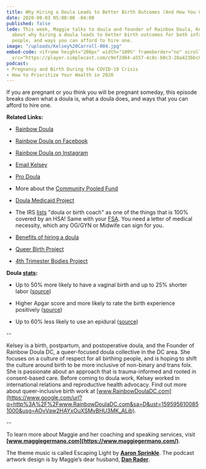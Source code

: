```yaml
---
title: Why Hiring a Doula Leads to Better Birth Outcomes (And How You Can Afford One)
date: 2020-08-03 05:00:00 -04:00
published: false
lede: This week, Maggie talks to doula and founder of Rainbox Doula, Kelsey Carroll,
  about why hiring a doula leads to better birth outcomes for both infants and birthing
  people, and ways you can afford to hire one.
image: "/uploads/Kelsey%20Carroll-004.jpg"
embed-code: <iframe height="200px" width="100%" frameborder="no" scrolling="no" seamless
  src="https://player.simplecast.com/c9ef2d64-a557-4c8c-b0c3-28a423bbc865?dark=false"></iframe>
podcast:
- Pregnancy and Birth During the COVID-19 Crisis
- How to Prioritize Your Health in 2020
---
```


If you are pregnant or you think you will be pregnant someday, this episode breaks down what a doula is, what a doula does, and ways that you can afford to hire one.

**Related Links:**

* [Rainbow Doula](https://www.rainbowdouladc.com/)

* [Rainbow Doula on Facebook](https://www.facebook.com/pages/category/Pregnancy-Care-Center/Rainbow-Doula-DC-102780227895280/)

* [Rainbow Doula on Instagram](https://www.instagram.com/rainbowdouladc/)

* [Email Kelsey](mailto:Kelsey@rainbowdoulaDC.com)

* [Pro Doula](https://www.prodoula.com/)

* More about the [Community Pooled Fund](http://www.rainbowdouladc.com/community-fund)

* [Doula Medicaid Project](https://healthlaw.org/doulamedicaidproject/)

* The IRS [lists](https://www.wageworks.com/employees/support-center/hsa-eligible-expenses-table/) "doula or birth coach" as one of the things that is 100% covered by an HSA! Same with your [FSA](https://www.wageworks.com/employees/support-center/healthcare-fsa-eligible-expenses-table/). You need a letter of medical necessity, which any OG/GYN or Midwife can sign for you.

* [Benefits of hiring a doula](https://www.dona.org/what-is-a-doula/benefits-of-a-doula/)

* [Queer Birth Project](https://www.queerbirthproject.org/)

* [4th Trimester Bodies Project](https://www.4thtrimesterbodiesproject.com/)

**Doula [stats](https://www.rainbowdouladc.com/about):**

* Up to 50% more likely to have a vaginal birth and up to 25% shorter labor ([source](https://www.ncbi.nlm.nih.gov/pubmed/28681500))

* Higher Apgar score and more likely to rate the birth experience positively ([source](https://www.ncbi.nlm.nih.gov/pmc/articles/PMC3647727/))

* Up to 60% less likely to use an epidural ([source](https://americanpregnancy.org/labor-and-birth/having-a-doula/))

--

Kelsey is a birth, postpartum, and postoperative doula, and the Founder of Rainbow Doula DC, a queer-focused doula collective in the DC area. She focuses on a culture of respect for all birthing people, and is hoping to shift the culture around birth to be more inclusive of non-binary and trans folx. She is passionate about an approach that is trauma-informed and rooted in consent-based care. Before coming to doula work, Kelsey worked in international relations and reproductive health advocacy. Find out more about queer-inclusive birth work at [www.RainbowDoulaDC.com](https://www.google.com/url?q=http%3A%2F%2Fwww.RainbowDoulaDC.com&sa=D&ust=1595956100851000&usg=AOvVaw2HAYxOuXSMvBHU3MK_ALib).

--

To learn more about Maggie and her coaching and speaking services, visit **[www.maggiegermano.com](https://www.maggiegermano.com/)**.

The theme music is called Escaping Light by **[Aaron Sprinkle](http://aaronsprinklemusic.com/)**. The podcast artwork design is by Maggie’s dear husband, **[Dan Rader](https://danrdesign.com/)**.